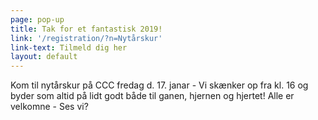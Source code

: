```yaml
---
page: pop-up
title: Tak for et fantastisk 2019!
link: '/registration/?n=Nytårskur'
link-text: Tilmeld dig her
layout: default
---
```

Kom til nytårskur på CCC fredag d. 17. janar - Vi skænker op fra kl. 16 og byder som altid på lidt godt både til ganen, hjernen og hjertet! Alle er velkomne - Ses vi?
